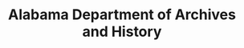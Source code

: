 ---
layout: repo
title: "Alabama Department of Archives and History"
id: 10616
permalink: repos/10616/
---